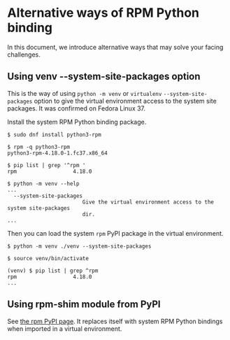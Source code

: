 # Alternative ways of RPM Python binding

In this document, we introduce alternative ways that may solve your facing challenges.

## Using venv --system-site-packages option

This is the way of using `python -m venv` or `virtualenv` `--system-site-packages` option to give the virtual environment access to the system site packages. It was confirmed on Fedora Linux 37.

Install the system RPM Python binding package.

```
$ sudo dnf install python3-rpm

$ rpm -q python3-rpm
python3-rpm-4.18.0-1.fc37.x86_64

$ pip list | grep '^rpm '
rpm                  4.18.0

$ python -m venv --help
...
  --system-site-packages
                        Give the virtual environment access to the system site-packages
                        dir.
...
```

Then you can load the system `rpm` PyPI package in the virtual environment.

```
$ python -m venv ./venv --system-site-packages

$ source venv/bin/activate

(venv) $ pip list | grep ^rpm
rpm                  4.18.0
...
```

## Using rpm-shim module from PyPI

See [the rpm PyPI page](https://pypi.org/project/rpm/). It replaces itself with system RPM Python bindings when imported in a virtual environment.
